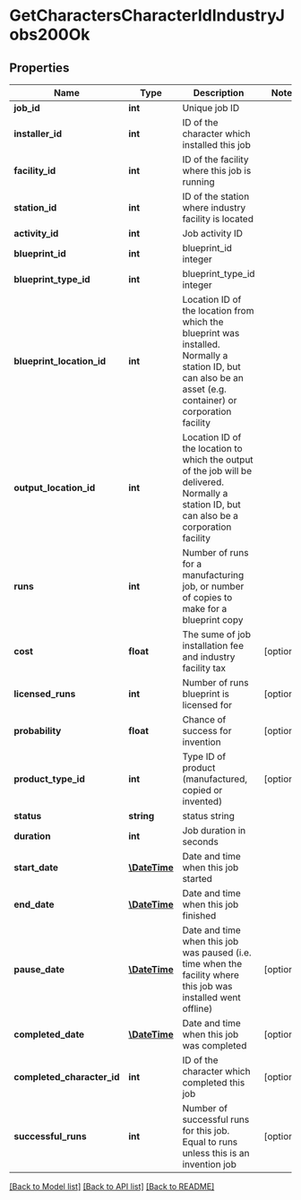 # GetCharactersCharacterIdIndustryJobs200Ok

## Properties
Name | Type | Description | Notes
------------ | ------------- | ------------- | -------------
**job_id** | **int** | Unique job ID | 
**installer_id** | **int** | ID of the character which installed this job | 
**facility_id** | **int** | ID of the facility where this job is running | 
**station_id** | **int** | ID of the station where industry facility is located | 
**activity_id** | **int** | Job activity ID | 
**blueprint_id** | **int** | blueprint_id integer | 
**blueprint_type_id** | **int** | blueprint_type_id integer | 
**blueprint_location_id** | **int** | Location ID of the location from which the blueprint was installed. Normally a station ID, but can also be an asset (e.g. container) or corporation facility | 
**output_location_id** | **int** | Location ID of the location to which the output of the job will be delivered. Normally a station ID, but can also be a corporation facility | 
**runs** | **int** | Number of runs for a manufacturing job, or number of copies to make for a blueprint copy | 
**cost** | **float** | The sume of job installation fee and industry facility tax | [optional] 
**licensed_runs** | **int** | Number of runs blueprint is licensed for | [optional] 
**probability** | **float** | Chance of success for invention | [optional] 
**product_type_id** | **int** | Type ID of product (manufactured, copied or invented) | [optional] 
**status** | **string** | status string | 
**duration** | **int** | Job duration in seconds | 
**start_date** | [**\DateTime**](\DateTime.md) | Date and time when this job started | 
**end_date** | [**\DateTime**](\DateTime.md) | Date and time when this job finished | 
**pause_date** | [**\DateTime**](\DateTime.md) | Date and time when this job was paused (i.e. time when the facility where this job was installed went offline) | [optional] 
**completed_date** | [**\DateTime**](\DateTime.md) | Date and time when this job was completed | [optional] 
**completed_character_id** | **int** | ID of the character which completed this job | [optional] 
**successful_runs** | **int** | Number of successful runs for this job. Equal to runs unless this is an invention job | [optional] 

[[Back to Model list]](../README.md#documentation-for-models) [[Back to API list]](../README.md#documentation-for-api-endpoints) [[Back to README]](../README.md)


